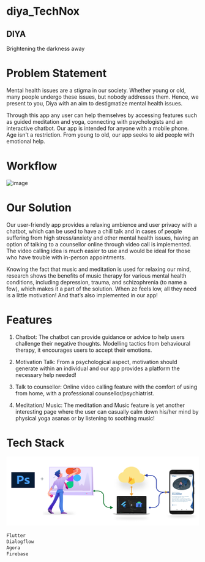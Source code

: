 # diya_TechNox

## DIYA
Brightening the darkness away

# Problem Statement

Mental health issues are a stigma in our society. Whether young or old, many people undergo these issues, but nobody addresses them. Hence, we present to you, Diya with  an aim to destigmatize mental health issues. 

Through this app any user can help themselves by accessing  features such as guided meditation and yoga, connecting with psychologists and an interactive chatbot. Our app is intended for anyone with a mobile phone. Age isn't a restriction. From young to old, our app seeks to aid people with emotional help.

# Workflow
![image](https://drive.google.com/file/d/1MG9iIIDmSlEOdV38tjH05j9liftJ2UE0/view?usp=sharing)

# Our Solution

Our user-friendly app provides a relaxing ambience and user privacy with a chatbot, which can be used to have a chill talk and in cases of people suffering from high stress/anxiety and other mental health issues, having an option of talking to a counsellor online through video call is implemented. The video calling idea is much easier to use and would be ideal for those who have trouble with in-person appointments.

Knowing the fact that music and meditation is used for relaxing our mind, research shows the benefits of music therapy for various mental health conditions, including depression, trauma, and schizophrenia (to name a few), which makes it a part of the solution.
When ze feels low, all they need is a little  motivation! And that’s also implemented in our app!

# Features

1. Chatbot: The chatbot can provide guidance or advice to help users challenge their negative thoughts. Modelling tactics from behavioural therapy, it encourages users to accept their emotions. 

2. Motivation Talk:  From a psychological aspect, motivation should generate within an individual and our app provides a platform the necessary help needed!
3. Talk to counsellor: Online video calling feature with the comfort of using from home, with a professional counsellor/psychiatrist.
4. Meditation/ Music: The meditation and Music feature is yet another interesting page where the user can casually calm down his/her mind by physical yoga asanas or by listening to soothing music!

# Tech Stack

![techstack image](images/techstack.png)

```
Flutter
Dialogflow
Agora
Firebase
```

